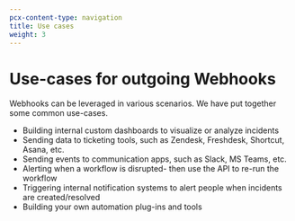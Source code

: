 ```yaml
---
pcx-content-type: navigation
title: Use cases
weight: 3
---
```


# Use-cases for outgoing Webhooks

Webhooks can be leveraged in various scenarios. We have put together some common use-cases.

- Building internal custom dashboards to visualize or analyze incidents
- Sending data to ticketing tools, such as Zendesk, Freshdesk, Shortcut, Asana, etc.
- Sending events to communication apps, such as Slack, MS Teams, etc.
- Alerting when a workflow is disrupted- then use the API to re-run the workflow
- Triggering internal notification systems to alert people when incidents are created/resolved
- Building your own automation plug-ins and tools